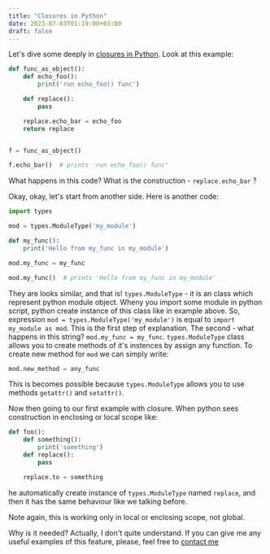 ```yaml
---
title: "Closures in Python"
date: 2023-07-03T01:19:00+03:00
draft: false
---
```


Let's dive some deeply in [closures in Python](https://leks.us/posts/closures-in-python/). Look at this example:
```python
def func_as_object():
    def echo_foo():
        print('run echo_foo() func')

    def replace():
        pass

    replace.echo_bar = echo_foo
    return replace


f = func_as_object()

f.echo_bar()  # prints 'run echo_foo() func'
```

What happens in this code? What is the construction - `replace.echo_bar` ? 

Okay, okay, let's start from another side. Here is another code:
```python
import types

mod = types.ModuleType('my_module')

def my_func():
    print('Hello from my_func in my_module')

mod.my_func = my_func

mod.my_func()  # prints 'Hello from my_func in my_module'
```

They are looks similar, and that is! `types.ModuleType` - it is an class which represent python  module object. Wheny you import some module in python script,  python create instance of this class like in example above. So, expression `mod = types.ModuleType('my_module')`  is equal to `import my_module as mod`. This is the first step of explanation. The second - what happens in this string? `mod.my_func = my_func`. `types.ModuleType` class allows you to create methods of it's instences by assign any function. To create new method for `mod` we can simply write:
```python
mod.new_method = any_func
```
This is becomes possible because `types.ModuleType` allows you to use methods `getattr()` and `setattr()`.

Now then going to our first example with closure. When python sees construction in enclosing or local scope like:
```python
def foo():
	def something():
		print('something')
	def replace():
		pass

	replace.to = something
```
he automatically create instance of `types.ModuleType` named `replace`, and then it has the same behaviour like we talking before.

Note again, this is working only in local or enclosing scope, not global.

Why is it needed? Actually, I don't quite understand. If you can give me any useful examples of this feature, please, feel free to [contact me](https://leks.us/about/)
